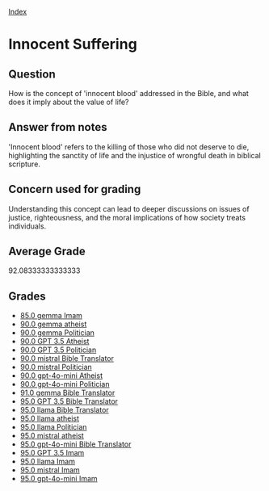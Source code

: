 
[Index](../../index.md)
# Innocent Suffering
## Question
How is the concept of 'innocent blood' addressed in the Bible, and what does it imply about the value of life?

## Answer from notes
'Innocent blood' refers to the killing of those who did not deserve to die, highlighting the sanctity of life and the injustice of wrongful death in biblical scripture.

## Concern used for grading
Understanding this concept can lead to deeper discussions on issues of justice, righteousness, and the moral implications of how society treats individuals.

## Average Grade
92.08333333333333

## Grades
 * [85.0 gemma Imam](../answers/gemma_Imam/Innocent_Suffering.md)
 * [90.0 gemma atheist](../answers/gemma_atheist/Innocent_Suffering.md)
 * [90.0 gemma Politician](../answers/gemma_Politician/Innocent_Suffering.md)
 * [90.0 GPT 3.5 Atheist](../answers/GPT_3.5_Atheist/Innocent_Suffering.md)
 * [90.0 GPT 3.5 Politician](../answers/GPT_3.5_Politician/Innocent_Suffering.md)
 * [90.0 mistral Bible Translator](../answers/mistral_Bible_Translator/Innocent_Suffering.md)
 * [90.0 mistral Politician](../answers/mistral_Politician/Innocent_Suffering.md)
 * [90.0 gpt-4o-mini Atheist](../answers/gpt-4o-mini_Atheist/Innocent_Suffering.md)
 * [90.0 gpt-4o-mini Politician](../answers/gpt-4o-mini_Politician/Innocent_Suffering.md)
 * [91.0 gemma Bible Translator](../answers/gemma_Bible_Translator/Innocent_Suffering.md)
 * [95.0 GPT 3.5 Bible Translator](../answers/GPT_3.5_Bible_Translator/Innocent_Suffering.md)
 * [95.0 llama Bible Translator](../answers/llama_Bible_Translator/Innocent_Suffering.md)
 * [95.0 llama atheist](../answers/llama_atheist/Innocent_Suffering.md)
 * [95.0 llama Politician](../answers/llama_Politician/Innocent_Suffering.md)
 * [95.0 mistral atheist](../answers/mistral_atheist/Innocent_Suffering.md)
 * [95.0 gpt-4o-mini Bible Translator](../answers/gpt-4o-mini_Bible_Translator/Innocent_Suffering.md)
 * [95.0 GPT 3.5 Imam](../answers/GPT_3.5_Imam/Innocent_Suffering.md)
 * [95.0 llama Imam](../answers/llama_Imam/Innocent_Suffering.md)
 * [95.0 mistral Imam](../answers/mistral_Imam/Innocent_Suffering.md)
 * [95.0 gpt-4o-mini Imam](../answers/gpt-4o-mini_Imam/Innocent_Suffering.md)
